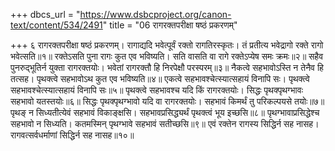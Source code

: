 +++
dbcs_url = "https://www.dsbcproject.org/canon-text/content/534/2491"
title = "06 रागरक्तपरीक्षा षष्ठं प्रकरणम्"

+++
६
रागरक्तपरीक्षा षष्ठं प्रकरणम्।
रागाद्यदि भवेत्पूर्वं रक्तो रागतिरस्कृतः। 
तं प्रतीत्य भवेद्रागो रक्ते रागो भवेत्सति॥१॥
रक्तेऽसति पुना रागः कुत एव भविष्यति। 
सति वासति वा रागे रक्तेऽप्येष समः क्रमः॥२॥
सहैव पुनरुद्भूतिर्न युक्ता रागरक्तयोः। 
भवेतां रागरक्तौ हि निरपेक्षौ परस्परम्॥३॥
नैकत्वे सहभावोऽस्ति न तेनैव हि तत्सह। 
पृथक्त्वे सहभावोऽथ कुत एव भविष्यति॥४॥
एकत्वे सहभावश्चेत्स्यात्सहायं विनापि सः। 
पृथक्त्वे सहभावश्चेत्स्यात्सहायं विनापि सः॥५॥
पृथक्त्वे सहभावश्च यदि किं रागरक्तयोः। 
सिद्धः पृथक्पृथग्भावः सहभावो यतस्तयोः॥६॥
सिद्धः पृथक्पृथग्भावो यदि वा रागरक्तयोः। 
सहभावं किमर्थं तु परिकल्पयसे तयोः॥७॥
पृथङ् न सिध्यतीत्येवं सहभावं विकाङ्क्षसि। 
सहभावप्रसिद्ध्यर्थं पृथक्त्वं भूय इच्छसि॥८॥
पृथग्भावाप्रसिद्धेश्च सहभावो न सिध्यति। 
कतमस्मिन् पृथग्भावे सहभावं सतीच्छसि॥९॥
एवं रक्तेन रागस्य सिद्धिर्न सह नासह। 
रागवत्सर्वधर्माणां सिद्धिर्न सह नासह॥१०॥
